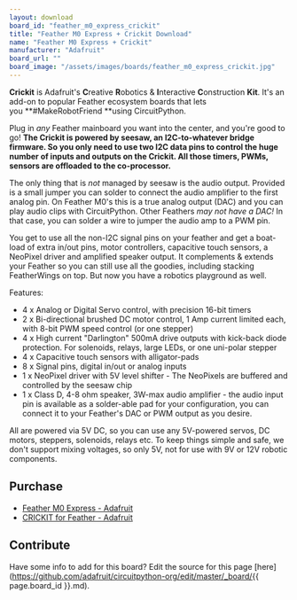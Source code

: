 ```yaml
---
layout: download
board_id: "feather_m0_express_crickit"
title: "Feather M0 Express + Crickit Download"
name: "Feather M0 Express + Crickit"
manufacturer: "Adafruit"
board_url: ""
board_image: "/assets/images/boards/feather_m0_express_crickit.jpg"
---
```


**Crickit** is Adafruit's **C**reative **R**obotics & **I**nteractive **C**onstruction **Kit**. It's an add-on to popular Feather ecosystem boards that lets you **#MakeRobotFriend **using CircuitPython.

Plug in _any_ Feather mainboard you want into the center, and you're good to go! **The Crickit is powered by seesaw, an I2C-to-whatever bridge firmware. So you only need to use two I2C data pins to control the huge number of inputs and outputs on the Crickit. All those timers, PWMs, sensors are offloaded to the co-processor.**

The only thing that is _not_ managed by seesaw is the audio output. Provided is a small jumper you can solder to connect the audio amplifier to the first analog pin. On Feather M0's this is a true analog output (DAC) and you can play audio clips with CircuitPython. Other Feathers _may not have a DAC!_ In that case, you can solder a wire to jumper the audio amp to a PWM pin.

You get to use all the non-I2C signal pins on your feather and get a boat-load of extra in/out pins, motor controllers, capacitive touch sensors, a NeoPixel driver and amplified speaker output. It complements & extends your Feather so you can still use all the goodies, including stacking FeatherWings on top. But now you have a robotics playground as well.

Features:
*   4 x Analog or Digital Servo control, with precision 16-bit timers
*   2 x Bi-directional brushed DC motor control, 1 Amp current limited each, with 8-bit PWM speed control (or one stepper)
*   4 x High current "Darlington" 500mA drive outputs with kick-back diode protection. For solenoids, relays, large LEDs, or one uni-polar stepper
*   4 x Capacitive touch sensors with alligator-pads
*   8 x Signal pins, digital in/out or analog inputs
*   1 x NeoPixel driver with 5V level shifter - The NeoPixels are buffered and controlled by the seesaw chip
*   1 x Class D, 4-8 ohm speaker, 3W-max audio amplifier - the audio input pin is available as a solder-able pad for your configuration, you can connect it to your Feather's DAC or PWM output as you desire.

All are powered via 5V DC, so you can use any 5V-powered servos, DC motors, steppers, solenoids, relays etc. To keep things simple and safe, we don't support mixing voltages, so only 5V, not for use with 9V or 12V robotic components.

## Purchase

* [Feather M0 Express - Adafruit](https://www.adafruit.com/product/3403)
* [CRICKIT for Feather - Adafruit](https://www.adafruit.com/product/3343)

## Contribute

Have some info to add for this board? Edit the source for this page [here](https://github.com/adafruit/circuitpython-org/edit/master/_board/{{ page.board_id }}.md).
